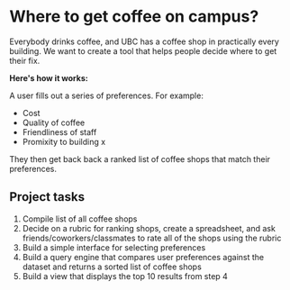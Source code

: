 # Where to get coffee on campus?

Everybody drinks coffee, and UBC has a coffee shop in practically every building. We want to create a tool that helps people decide where to get their fix.

**Here's how it works:**

A user fills out a series of preferences. For example:

- Cost
- Quality of coffee
- Friendliness of staff
- Promixity to building x

They then get back back a ranked list of coffee shops that match their preferences.

## Project tasks

1. Compile list of all coffee shops
2. Decide on a rubric for ranking shops, create a spreadsheet, and ask friends/coworkers/classmates to rate all of the shops using the rubric
3. Build a simple interface for selecting preferences
4. Build a query engine that compares user preferences against the dataset and returns a sorted list of coffee shops
5. Build a view that displays the top 10 results from step 4
